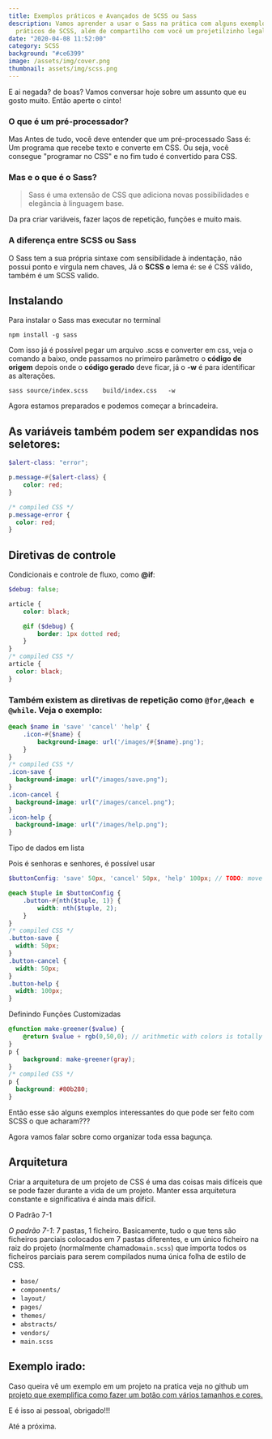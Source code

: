 ```yaml
---
title: Exemplos práticos e Avançados de SCSS ou Sass
description: Vamos aprender a usar o Sass na prática com alguns exemplos
  práticos de SCSS, além de compartilho com você um projetilzinho legal.
date: "2020-04-08 11:52:00"
category: SCSS
background: "#ce6399"
image: /assets/img/cover.png
thumbnail: assets/img/scss.png
---
```

E ai negada? de boas? Vamos conversar hoje sobre um assunto que eu gosto muito. Então aperte o cinto!

### O que é um pré-processador?

Mas Antes de tudo, você deve entender que um pré-processado Sass é: Um programa que recebe texto e converte em CSS. Ou seja, você consegue "programar no CSS" e no fim tudo é convertido para CSS.

### Mas e o que é o Sass?

> Sass é uma extensão de CSS que adiciona novas possibilidades e elegância à linguagem base.

Da pra criar variáveis, fazer laços de repetição, funções e muito mais.

### A diferença entre SCSS ou Sass

O Sass tem a sua própria sintaxe com sensibilidade à indentação, não possui ponto e virgula nem chaves, Já o **SCSS o** lema é: se é CSS válido, também é um SCSS valido.

## Instalando

Para instalar o Sass mas executar no terminal

`npm install -g sass`

Com isso já é possível pegar um arquivo .scss e converter em css, veja o comando a baixo, onde passamos no primeiro parâmetro o **código de origem** depois onde o **código gerado** deve ficar, já o **\-w** é para identificar as alterações.

`sass source/index.scss    build/index.css   -w`

Agora estamos preparados e podemos começar a brincadeira.

## As variáveis ​​também podem ser expandidas nos seletores:

```scss
$alert-class: "error";

p.message-#{$alert-class} {
    color: red;
}

/* compiled CSS */
p.message-error {
  color: red;
}
```

## Diretivas de controle

Condicionais e controle de fluxo, como **@if**:

```scss
$debug: false; 

article {
    color: black;

    @if ($debug) {
        border: 1px dotted red;
    }
}
/* compiled CSS */
article {
  color: black;
}
```

### Também existem as diretivas de repetição como `@for`,`@each e` `@while`. Veja o exemplo:

```scss
@each $name in 'save' 'cancel' 'help' {
    .icon-#{$name} {
        background-image: url('/images/#{$name}.png');
    }
}
/* compiled CSS */
.icon-save {
  background-image: url("/images/save.png");
}
.icon-cancel {
  background-image: url("/images/cancel.png");
}
.icon-help {
  background-image: url("/images/help.png");
}
```

Tipo de dados em lista

Pois é senhoras e senhores, é possível usar 

```scss
$buttonConfig: 'save' 50px, 'cancel' 50px, 'help' 100px; // TODO: move to _settings.scss

@each $tuple in $buttonConfig {
    .button-#{nth($tuple, 1)} {
        width: nth($tuple, 2);
    }
}
/* compiled CSS */
.button-save {
  width: 50px;
}
.button-cancel {
  width: 50px;
}
.button-help {
  width: 100px;
}
```

Definindo Funções Customizadas

```scss
@function make-greener($value) {
    @return $value + rgb(0,50,0); // arithmetic with colors is totally fine, btw
}
p {
    background: make-greener(gray);
}
/* compiled CSS */
p {
  background: #80b280;
}
```

Então esse são alguns exemplos interessantes do que pode ser feito com SCSS o que acharam???

Agora vamos falar sobre como organizar toda essa bagunça.

## Arquitetura

Criar a arquitetura de um projeto de CSS é uma das coisas mais difíceis que se pode fazer durante a vida de um projeto. Manter essa arquitetura constante e significativa é ainda mais difícil.

O Padrão 7-1

*O padrão 7-1*: 7 pastas, 1 ficheiro. Basicamente, tudo o que tens são ficheiros parciais colocados em 7 pastas diferentes, e um único ficheiro na raiz do projeto (normalmente chamado`main.scss`) que importa todos os ficheiros parciais para serem compilados numa única folha de estilo de CSS.

* `base/`
* `components/`
* `layout/`
* `pages/`
* `themes/`
* `abstracts/`
* `vendors/`
* `main.scss`

## Exemplo irado:

Caso queira vê um exemplo em um projeto na pratica veja no github um[ projeto que exemplifica como fazer um botão com vários tamanhos e cores.](https://github.com/joaowillamy/Advance-Sass)

E é isso ai pessoal, obrigado!!!

Até a próxima.